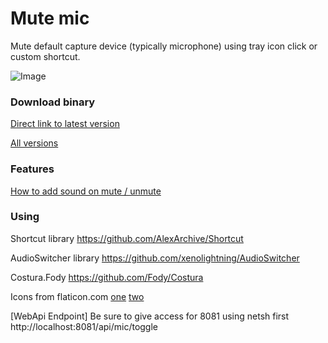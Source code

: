 # Mute mic

Mute default capture device (typically microphone) using tray icon click or custom shortcut.

![Image](img.png?raw=true "Image")

### Download binary

[Direct link to latest version](https://github.com/Anc813/MicMute/releases/latest/download/MicMute.exe)

[All versions](https://github.com/Anc813/MicMute/releases)

### Features

[How to add sound on mute / unmute](https://github.com/Anc813/MicMute/releases/tag/0.0.5)

### Using

Shortcut library https://github.com/AlexArchive/Shortcut

AudioSwitcher library https://github.com/xenolightning/AudioSwitcher

Costura.Fody https://github.com/Fody/Costura

Icons from  flaticon.com [one](https://www.flaticon.com/free-icon/microphone-black-shape_25682#term=mic&page=1&position=1 "one") [two](https://www.flaticon.com/free-icon/microphone-off_25632#term=mic&page=1&position=3 "two")

[WebApi Endpoint]
Be sure to give access for 8081 using netsh first
http://localhost:8081/api/mic/toggle
